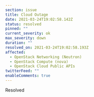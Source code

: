 ```yaml
---
section: issue
title: Cloud Outage
date: 2021-03-24T19:02:58.142Z
status: resolved
pinned: ""
current_severity: ok
max_severity: down
duration: ""
resolved_on: 2021-03-24T19:02:58.193Z
affected:
  - OpenStack Networking (Neutron)
  - OpenStack Compute (nova)
  - OpenStack Cloud Public APIs
twitterFeed: ""
enableComments: true
---
```

Resolved